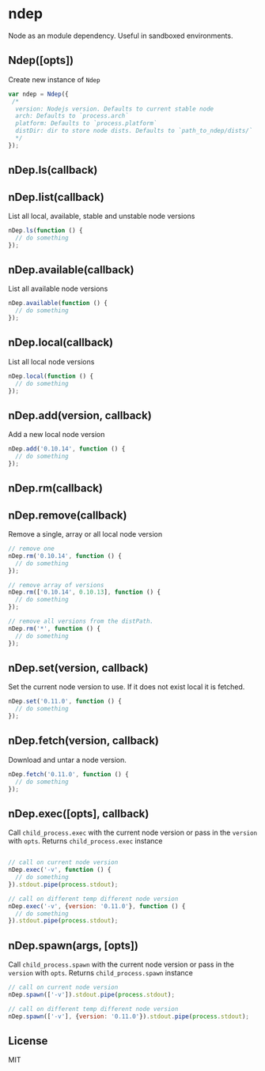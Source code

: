 
# ndep
Node as an module dependency. Useful in sandboxed environments.

## Ndep([opts])
Create new instance of `Ndep`

```js
var ndep = Ndep({
 /*
  version: Nodejs version. Defaults to current stable node
  arch: Defaults to `process.arch`
  platform: Defaults to `process.platform`
  distDir: dir to store node dists. Defaults to `path_to_ndep/dists/`
  */
});
```

## nDep.ls(callback)
## nDep.list(callback)
List all local, available, stable and unstable node versions

```js
nDep.ls(function () {
  // do something
});
```

## nDep.available(callback)
List all available node versions

```js
nDep.available(function () {
  // do something
});
```

## nDep.local(callback)
List all local node versions

```js
nDep.local(function () {
  // do something
});
```

## nDep.add(version, callback)
Add a new local node version

```js
nDep.add('0.10.14', function () {
  // do something
});
```

## nDep.rm(callback)
## nDep.remove(callback)
Remove a single, array or all local node version

```js
// remove one
nDep.rm('0.10.14', function () {
  // do something
});

// remove array of versions
nDep.rm(['0.10.14', 0.10.13], function () {
  // do something
});

// remove all versions from the distPath.
nDep.rm('*', function () {
  // do something
});
```

## nDep.set(version, callback)
Set the current node version to use. If it does not exist local it is fetched.

```js
nDep.set('0.11.0', function () {
  // do something
});
```

## nDep.fetch(version, callback)
Download and untar a node version.

```js
nDep.fetch('0.11.0', function () {
  // do something
});
```

## nDep.exec([opts], callback)
Call `child_process.exec` with the current node version or pass in the `version` with `opts`.
Returns `child_process.exec` instance

```js

// call on current node version
nDep.exec('-v', function () {
  // do something
}).stdout.pipe(process.stdout);

// call on different temp different node version
nDep.exec('-v', {version: '0.11.0'}, function () {
  // do something
}).stdout.pipe(process.stdout);
```

## nDep.spawn(args, [opts])
Call `child_process.spawn` with the current node version or pass in the `version` with `opts`.
Returns `child_process.spawn` instance

```js
// call on current node version
nDep.spawn(['-v']).stdout.pipe(process.stdout);

// call on different temp different node version
nDep.spawn(['-v'], {version: '0.11.0'}).stdout.pipe(process.stdout);
```

## License

MIT
